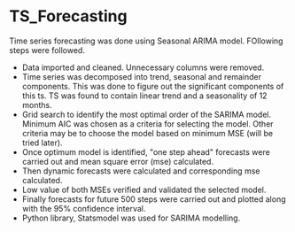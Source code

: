 # TS_Forecasting
Time series forecasting was done using Seasonal ARIMA model. FOllowing steps were followed.

* Data imported and cleaned. Unnecessary columns were removed.
* Time series was decomposed into trend, seasonal and remainder components. This was done to figure out the significant components of this ts. TS was found to contain linear trend and a seasonality of 12 months.
* Grid search to identify the most optimal order of the SARIMA model. Minimum AIC was chosen as a criteria for selecting the model. Other criteria may be to choose the model based on minimum MSE (will be tried later).
* Once optimum model is identified, "one step ahead" forecasts were carried out and mean square error (mse) calculated. 
* Then dynamic forecasts were calculated and corresponding mse calculated.
* Low value of both MSEs verified and validated the selected model.
* Finally forecasts for future 500 steps were carried out and plotted along with the 95% confidence interval.
* Python library, Statsmodel was used for SARIMA modelling.